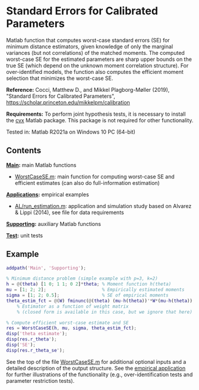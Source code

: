 # Standard Errors for Calibrated Parameters

Matlab function that computes worst-case standard errors (SE) for minimum distance estimators, given knowledge of only the marginal variances (but not correlations) of the matched moments. The computed worst-case SE for the estimated parameters are sharp upper bounds on the true SE (which depend on the unknown moment correlation structure). For over-identified models, the function also computes the efficient moment selection that minimizes the worst-case SE.

**Reference:**
Cocci, Matthew D., and Mikkel Plagborg-Møller (2019), "Standard Errors for Calibrated Parameters", https://scholar.princeton.edu/mikkelpm/calibration

**Requirements:**
To perform joint hypothesis tests, it is necessary to install the [cvx](http://cvxr.com/cvx/doc/install.html) Matlab package. This package is not required for other functionality.

Tested in: Matlab R2021a on Windows 10 PC (64-bit)

## Contents

**[Main](Main):** main Matlab functions
- [WorstCaseSE.m](Main/WorstCaseSE.m): main function for computing worst-case SE and efficient estimates (can also do full-information estimation)

**[Applications](Applications):** empirical examples
- [AL/run_estimation.m](Applications/AL/run_estimation.m): application and simulation study based on Alvarez & Lippi (2014), see file for data requirements

**[Supporting](Supporting):** auxiliary Matlab functions

**[Test](Test):** unit tests

## Example

``` Matlab
addpath('Main', 'Supporting');

% Minimum distance problem (simple example with p=3, k=2)
h = @(theta) [1 0; 1 1; 0 2]*theta; % Moment function h(theta)
mu = [1; 2; 2]; 					% Empirically estimated moments
sigma = [1; 2; 0.5]; 				% SE of empirical moments
theta_estim_fct = @(W) fminunc(@(theta) (mu-h(theta))'*W*(mu-h(theta)), zeros(2,1));
	% Estimator as a function of weight matrix
	% (closed form is available in this case, but we ignore that here)

% Compute efficient worst-case estimate and SE
res = WorstCaseSE(h, mu, sigma, theta_estim_fct);
disp('theta estimate');
disp(res.r_theta');
disp('SE');
disp(res.r_theta_se');
```
See the top of the file [WorstCaseSE.m](Main/WorstCaseSE.m) for additional optional inputs and a detailed description of the output structure. See the [empirical application](Applications/AL/run_estimation.m) for further illustrations of the functionality (e.g., over-identification tests and parameter restriction tests).


